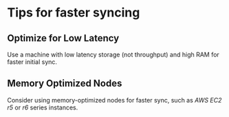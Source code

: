 # Tips for faster syncing


## Optimize for Low Latency

Use a machine with low latency storage (not throughput) and high RAM for faster initial sync.

## Memory Optimized Nodes

Consider using memory-optimized nodes for faster sync, such as *AWS EC2 r5* or *r6* series instances.